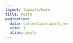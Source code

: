 ```yaml
---
layout: layouts/base
title: Posts
pagination:
  data: collections.posts_en
  size: 1
  alias: posts
---
```

